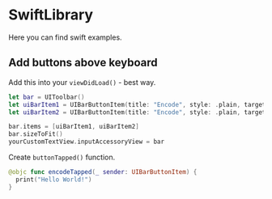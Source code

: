 # SwiftLibrary
Here you can find swift examples.

## Add buttons above keyboard

Add this into your `viewDidLoad()` - best way.

```Swift
let bar = UIToolbar()
let uiBarItem1 = UIBarButtonItem(title: "Encode", style: .plain, target: self, action: #selector(buttonTapped))
let uiBarItem2 = UIBarButtonItem(title: "Encode", style: .plain, target: self, action: #selector(buttonTapped))

bar.items = [uiBarItem1, uiBarItem2]
bar.sizeToFit()
yourCustomTextView.inputAccessoryView = bar
```

Create `buttonTapped()` function.

```Swift
@objc func encodeTapped(_ sender: UIBarButtonItem) {
  print("Hello World!")
}
```
